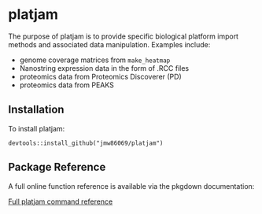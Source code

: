 # platjam

The purpose of platjam is to provide specific biological
platform import methods and associated data manipulation.
Examples include:

* genome coverage matrices from `make_heatmap`
* Nanostring expression data in the form of .RCC files
* proteomics data from Proteomics Discoverer (PD)
* proteomics data from PEAKS


## Installation

To install platjam:

```
devtools::install_github("jmw86069/platjam")
```


## Package Reference

A full online function reference is available via the pkgdown
documentation:

[Full platjam command reference](https://jmw86069.github.io/platjam)

